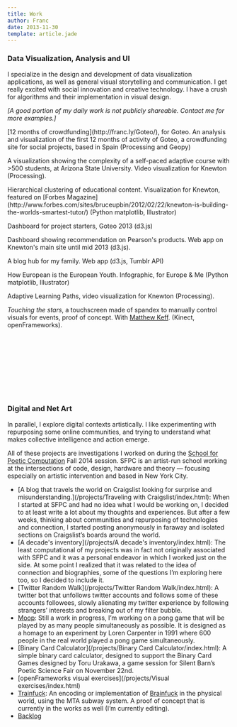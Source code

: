 ```yaml
---
title: Work
author: Franc
date: 2013-11-30
template: article.jade
---
```


### Data Visualization, Analysis and UI

I specialize in the design and development of data visualization applications, as well as general visual storytelling and communication. I get really excited with social innovation and creative technology. I have a crush for algorithms and their implementation in visual design.

*[A good portion of my daily work is not publicly shareable. Contact me for more examples.]*

<div id="work_wrap" class="content-wrap" style="min-height: 600px">
	<div>
		<div class="work_tile">
			<div class="work_tile_top" style="background-image: url('/css/images/goteando.gif')"></div>
			<div class="work_tile_bottom" style=""><p>[12 months of crowdfunding](http://franc.ly/Goteo/), for Goteo. An analysis and visualization of the first 12 months of activity of Goteo, a crowdfunding site for social projects, based in Spain (Processing and Geopy)</p></div>
		</div>
		<div class="work_tile">
			<div class="work_tile_top" style="background-image: url('/css/images/readiness.gif')"></div>
			<div class="work_tile_bottom"><p>A visualization showing the complexity of a self-paced adaptive course with >500 students, at Arizona State University. Video visualization for Knewton (Processing).</p></div>
		</div>
		<div class="work_tile">
			<div class="work_tile_top" style="background-image: url('/css/images/cluster-small.png')"></div>
			<div class="work_tile_bottom"><p>Hierarchical clustering of educational content. Visualization for Knewton, featured on [Forbes Magazine](http://www.forbes.com/sites/bruceupbin/2012/02/22/knewton-is-building-the-worlds-smartest-tutor/) (Python matplotlib, Illustrator)</p></div>
		</div>
		<div class="work_tile">
			<div class="work_tile_top" style="background-image: url('/css/images/goteoAnalytics.png')"></div>		
			<div class="work_tile_bottom"><p>Dashboard for project starters, Goteo 2013 (d3.js)</p></div>
		</div>
		<div class="work_tile">
			<div class="work_tile_top" style="background-image: url('/css/images/pearsonMarketingDash.png')"></div>
			<div class="work_tile_bottom"><p>Dashboard showing recommendation on Pearson's products. Web app on Knewton's main site until mid 2013 (d3.js).</p></div>
		</div>
		<div class="work_tile">
			<div class="work_tile_top" style="background-image: url('/css/images/campsfebrer.png')"></div>
			<div class="work_tile_bottom"><p>A blog hub for my family. Web app (d3.js, Tumblr API)</p></div>
		</div>
		<div class="work_tile">
			<div class="work_tile_top" style="background-image: url('/css/images/eandm-small.png')"></div>
			<div class="work_tile_bottom"><p>How European is the European Youth. Infographic, for Europe & Me (Python matplotlib, Illustrator)</p></div>
		</div>
		<div class="work_tile">
			<div class="work_tile_top" style="background-image: url('/css/images/lpath-small.png')"></div>
			<div class="work_tile_bottom"><p>Adaptive Learning Paths, video visualization for Knewton (Processing).</p></div>
		</div>
		<div class="work_tile">
			<div class="work_tile_top" style="background-image: url('/css/images/machine.gif')"></div>
			<div class="work_tile_bottom"><p><i>Touching the stars</i>, a touchscreen made of spandex to manually control visuals for events, proof of concept. With <a href="http://municipalvideoservice.com/">Matthew Keff</a>. (Kinect, openFrameworks).</p></div>
		</div>
	</div>
</div>

### Digital and Net Art

In parallel, I explore digital contexts artistically. I like experimenting with repurposing some online communities, and trying to understand what makes collective intelligence and action emerge.

All of these projects are investigations I worked on during the [School for Poetic Computation](http://sfpc.io) Fall 2014 session. SFPC is an artist-run school working at the intersections of code, design, hardware and theory — focusing especially on artistic intervention and based in New York City.

* [A blog that travels the world on Craigslist looking for surprise and misunderstanding.](/projects/Traveling with Craigslist/index.html): When I started at SFPC and had no idea what I would be working on, I decided to at least write a lot about my thoughts and experiences. But after a few weeks, thinking about communities and repurposing of technologies and connection, I started posting anonymously in faraway and isolated sections on Craigslist’s boards around the world.
* [A decade's inventory](/projects/A decade's inventory/index.html): The least computational of my projects was in fact not originally associated with SFPC and it was a personal endeavor in which I worked just on the side. At some point I realized that it was related to the idea of connection and biographies, some of the questions I’m exploring here too, so I decided to include it. 
* [Twitter Random Walk](/projects/Twitter Random Walk/index.html): A twitter bot that unfollows twitter accounts and follows some of these accounts followees, slowly alienating my twitter experience by following strangers’ interests and breaking out of my filter bubble.
* [Moop](/projects/Moop/index.html): Still a work in progress, I’m working on a pong game that will be played by as many people simultaneously as possible. It is designed as a homage to an experiment by Loren Carpenter in 1991 where 600 people in the real world played a pong game simultaneously.
* [Binary Card Calculator](/projects/Binary Card Calculator/index.html): A simple binary card calculator, designed to support the Binary Card Games designed by Toru Urakawa, a game session for Silent Barn’s Poetic Science Fair on November 22nd.
* [openFrameworks visual exercises](/projects/Visual exercises/index.html)
* [Trainfuck](/projects/Trainfuck/index.html): An encoding or implementation of [Brainfuck](http://en.wikipedia.org/wiki/Brainfuck) in the physical world, using the MTA subway system. A proof of concept that is currently in the works as well (I’m currently editing).
* [Backlog](/projects/Backlog/index.html)

<script> 
	(function() {
		/*$(".work_tile_top").on("mouseover", function () {
			$(this).css({
				opacity: 0.8,
			    WebkitTransition : 'opacity .2s ease-in-out',
			    MozTransition    : 'opacity .2s ease-in-out',
			    MsTransition     : 'opacity .2s ease-in-out',
			    OTransition      : 'opacity .2s ease-in-out',
			    transition       : 'opacity .2s ease-in-out',
			});
		});
		$(".work_tile_top").on("mouseout", function () {
			$(this).css("opacity", 0)
		})		*/
	})();
</script>

<script>
  (function(i,s,o,g,r,a,m){i['GoogleAnalyticsObject']=r;i[r]=i[r]||function(){
  (i[r].q=i[r].q||[]).push(arguments)},i[r].l=1*new Date();a=s.createElement(o),
  m=s.getElementsByTagName(o)[0];a.async=1;a.src=g;m.parentNode.insertBefore(a,m)
  })(window,document,'script','//www.google-analytics.com/analytics.js','ga');

  ga('create', 'UA-36910924-1', 'auto');
  ga('send', 'pageview');

</script>